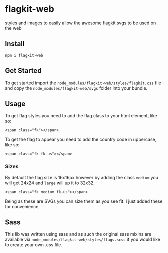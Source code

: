 # flagkit-web
styles and images to easily allow the awesome flagkit svgs to be used on the web

## Install
```npm i flagkit-web```

## Get Started

To get started import the ```node_modules/flagkit-web/styles/flagkit.css``` file and copy the ```node_modules/flagkit-web/svgs``` folder into your bundle.


## Usage

To get flag styles you need to add the flag class to your html element, like so:

```<span class="fk"></span>```

To get the flag to appear you need to add the country code in uppercase, like so:

```<span class="fk fk-us"></span>```

### Sizes

By default the flag size is 16x16px however by adding the class ```medium``` you will get 24x24 and ```large``` will up it to 32x32.

```<span class="fk medium fk-us"></span>```

Being as these are SVGs you can size them as you see fit. I just added these for convenience.

## Sass

This lib was written using sass and as such the original sass mixins are available via ```node_modules/flagkit-web/styles/flags.scss``` if you would like to create your own .css file.
